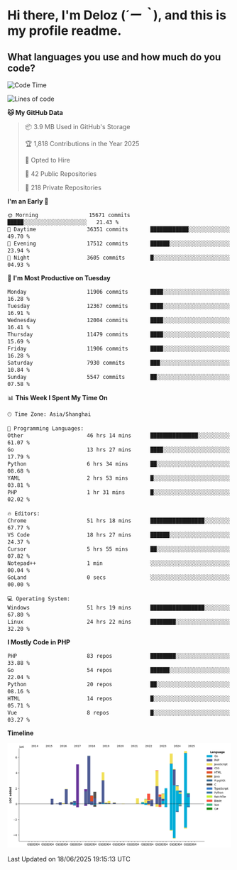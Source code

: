 # **Hi there, I'm Deloz (*´ー｀*), and this is my profile readme.**

## **What languages you use and how much do you code?**

<!--START_SECTION:waka-->
![Code Time](http://img.shields.io/badge/Code%20Time-6%2C694%20hrs%2052%20mins-blue)

![Lines of code](https://img.shields.io/badge/From%20Hello%20World%20I%27ve%20Written-59.9%20million%20lines%20of%20code-blue)

**🐱 My GitHub Data** 

> 📦 3.9 MB Used in GitHub's Storage 
 > 
> 🏆 1,818 Contributions in the Year 2025
 > 
> 💼 Opted to Hire
 > 
> 📜 42 Public Repositories 
 > 
> 🔑 218 Private Repositories 
 > 
**I'm an Early 🐤** 

```text
🌞 Morning                15671 commits       █████░░░░░░░░░░░░░░░░░░░░   21.43 % 
🌆 Daytime                36351 commits       ████████████░░░░░░░░░░░░░   49.70 % 
🌃 Evening                17512 commits       ██████░░░░░░░░░░░░░░░░░░░   23.94 % 
🌙 Night                  3605 commits        █░░░░░░░░░░░░░░░░░░░░░░░░   04.93 % 
```
📅 **I'm Most Productive on Tuesday** 

```text
Monday                   11906 commits       ████░░░░░░░░░░░░░░░░░░░░░   16.28 % 
Tuesday                  12367 commits       ████░░░░░░░░░░░░░░░░░░░░░   16.91 % 
Wednesday                12004 commits       ████░░░░░░░░░░░░░░░░░░░░░   16.41 % 
Thursday                 11479 commits       ████░░░░░░░░░░░░░░░░░░░░░   15.69 % 
Friday                   11906 commits       ████░░░░░░░░░░░░░░░░░░░░░   16.28 % 
Saturday                 7930 commits        ███░░░░░░░░░░░░░░░░░░░░░░   10.84 % 
Sunday                   5547 commits        ██░░░░░░░░░░░░░░░░░░░░░░░   07.58 % 
```


📊 **This Week I Spent My Time On** 

```text
🕑︎ Time Zone: Asia/Shanghai

💬 Programming Languages: 
Other                    46 hrs 14 mins      ███████████████░░░░░░░░░░   61.07 % 
Go                       13 hrs 27 mins      ████░░░░░░░░░░░░░░░░░░░░░   17.79 % 
Python                   6 hrs 34 mins       ██░░░░░░░░░░░░░░░░░░░░░░░   08.68 % 
YAML                     2 hrs 53 mins       █░░░░░░░░░░░░░░░░░░░░░░░░   03.81 % 
PHP                      1 hr 31 mins        █░░░░░░░░░░░░░░░░░░░░░░░░   02.02 % 

🔥 Editors: 
Chrome                   51 hrs 18 mins      █████████████████░░░░░░░░   67.77 % 
VS Code                  18 hrs 27 mins      ██████░░░░░░░░░░░░░░░░░░░   24.37 % 
Cursor                   5 hrs 55 mins       ██░░░░░░░░░░░░░░░░░░░░░░░   07.82 % 
Notepad++                1 min               ░░░░░░░░░░░░░░░░░░░░░░░░░   00.04 % 
GoLand                   0 secs              ░░░░░░░░░░░░░░░░░░░░░░░░░   00.00 % 

💻 Operating System: 
Windows                  51 hrs 19 mins      █████████████████░░░░░░░░   67.80 % 
Linux                    24 hrs 22 mins      ████████░░░░░░░░░░░░░░░░░   32.20 % 
```

**I Mostly Code in PHP** 

```text
PHP                      83 repos            ████████░░░░░░░░░░░░░░░░░   33.88 % 
Go                       54 repos            ██████░░░░░░░░░░░░░░░░░░░   22.04 % 
Python                   20 repos            ██░░░░░░░░░░░░░░░░░░░░░░░   08.16 % 
HTML                     14 repos            █░░░░░░░░░░░░░░░░░░░░░░░░   05.71 % 
Vue                      8 repos             █░░░░░░░░░░░░░░░░░░░░░░░░   03.27 % 
```



**Timeline**

![Lines of Code chart](https://raw.githubusercontent.com/deloz/deloz/main/assets/bar_graph.png)


 Last Updated on 18/06/2025 19:15:13 UTC
<!--END_SECTION:waka-->
